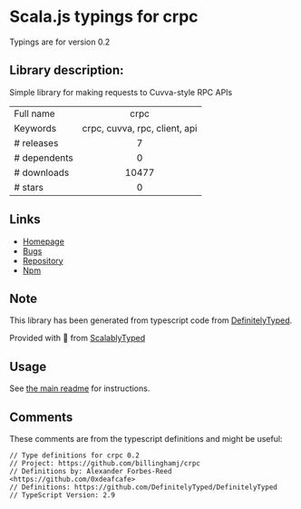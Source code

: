 
# Scala.js typings for crpc

Typings are for version 0.2

## Library description:
Simple library for making requests to Cuvva-style RPC APIs

|                    |                 |
| ------------------ | :-------------: |
| Full name          | crpc |
| Keywords           | crpc, cuvva, rpc, client, api |
| # releases         | 7 |
| # dependents       | 0 |
| # downloads        | 10477 |
| # stars            | 0 |

## Links
- [Homepage](https://github.com/billinghamj/crpc)
- [Bugs](https://github.com/billinghamj/crpc/issues)
- [Repository](https://github.com/billinghamj/crpc)
- [Npm](https://www.npmjs.com/package/crpc)
    


## Note
This library has been generated from typescript code from [DefinitelyTyped](https://definitelytyped.org).

Provided with :purple_heart: from [ScalablyTyped](https://github.com/oyvindberg/ScalablyTyped)

## Usage
See [the main readme](../../readme.md) for instructions.

## Comments

These comments are from the typescript definitions and might be useful:
```
// Type definitions for crpc 0.2
// Project: https://github.com/billinghamj/crpc
// Definitions by: Alexander Forbes-Reed <https://github.com/0xdeafcafe>
// Definitions: https://github.com/DefinitelyTyped/DefinitelyTyped
// TypeScript Version: 2.9

```

